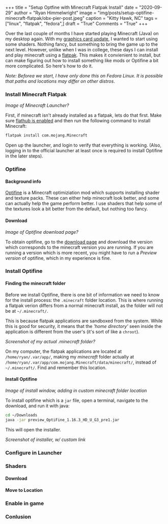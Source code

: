 +++
title   = "Setup Optfine with Minecraft Flatpak Install"
date    = "2020-09-29"
author  = "Ryan Himmelwright"
image   = "img/posts/setup-optifine-minecraft-flatpak/obx-pier-post.jpeg"
caption = "Kitty Hawk, NC"
tags    = ["linux", "flatpak", "fedora",]
draft   = "True"
Comments = "True"
+++

Over the last couple of months I have started playing Minecraft (Java) on my
desktop again. With my [graphics card update](), I wanted to start using some
shaders. Nothing fancy, but something to bring the game up to the next level.
However, unlike when I was in college, these days I can install and play
minecraft using a [flatpak](). This makes it convienient to install, but can
make figuring out how to install something like mods or Optifine a bit more
complicated. So here's how to do it.

<!--more-->

*Note: Beforea we start, I have only done this on Fedora Linux. It is possible
that paths and locations may differ on other distros*.


### Install Minecraft Flatpak

*Image of Minecraft Launcher?*

First, if minecraft isn't already installed as a flatpak, lets do that first.
Make sure [flathub is enabled]() and then run the following command to install
Minecraft:

```bash
flatpak install com.mojang.Minecraft
```

Open up the launcher, and login to verify that everything is working. (Also,
logging in to the official launcher at least once is required to install
Optifine in the later steps).

### Optifine
#### Background info

[Optifine]() is a Minecraft optimiziation mod which supports installing shader
and texture packs. These can either help minecraft look better, and some can
actually help the game perform better. I use shaders that help some of the
textures look a bit better from the default, but nothing too fancy.

#### Download

*Image of Optifine download page?*

To obtain optifine, go to the [download page](https://optifine.net/downloads)
and download the version which corresponds to the minecraft version you are
running. If you are running a version which is more recent, you might have to
run a *Preview version* of optifine, which in my experience is fine.

### Install Optifine
#### Finding the minecraft folder
Before we install Optifine, there is one bit of information we need to know for
the install process: the `.minecraft` folder location. This is where running a
flatpak verion differs from a normal minecraft install, as the folder will not
be at `~/.minecraft/`.

This is because flatpak applications are sandboxed from the system. While this
is good for security, it means that the *'home directory'* seen inside the
application is different from the user's (it's sort of like a `chroot`).

*Screenshot of my actual .minecraft folder?*

On my computer, the flatpak applications are located at
`/home/ryan/.var/app/`, making my *minecraft* folder actually at
`/home/ryan/.var/app/com.mojang.Minecraft/data/minecraft/`, instead of
`~/.minecraft/`. Find and remember this location.

#### Install Optifine

*Image of install window, adding in custom minecraft folder location*

To install optifine which is a `jar` file, open a terminal, navigate to the
download, and run it with java:

```bash
cd ~/Downloads
java -jar preview_OptiFine_1.16.3_HD_U_G3_pre1.jar
```

This will open the installer.

*Screenshot of installer, w/ custom link*

### Configure in Launcher

### Shaders
#### Download

#### Move to Location

### Enable in game


### Conlusion
